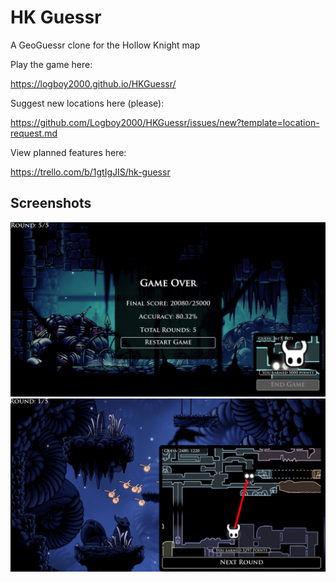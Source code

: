 #
# HK Guessr  
A GeoGuessr clone for the Hollow Knight map  

Play the game here:

https://logboy2000.github.io/HKGuessr/


Suggest new locations here (please): 

https://github.com/Logboy2000/HKGuessr/issues/new?template=location-request.md


View planned features here: 

https://trello.com/b/1gtIgJIS/hk-guessr

## Screenshots
![Screenshot 1](images/readme/1.png)
![Screenshot 2](images/readme/2.png)
